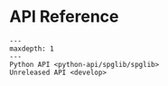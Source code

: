 # API Reference

```{toctree}
---
maxdepth: 1
---
Python API <python-api/spglib/spglib>
Unreleased API <develop>
```
